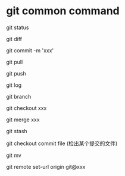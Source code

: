 # git common command

git status 

git diff

git commit -m 'xxx'

git pull

git push

git log

git branch

git checkout xxx 

git merge xxx 

git stash

git checkout commit file  (检出某个提交的文件)

git mv

git remote set-url origin git@xxx